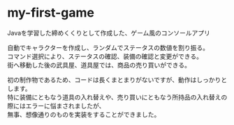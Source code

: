 # my-first-game
Javaを学習した締めくくりとして作成した、ゲーム風のコンソールアプリ  
  
自動でキャラクターを作成し、ランダムでステータスの数値を割り振る。    
コマンド選択により、ステータスの確認、装備の確認と変更ができる。  
街へ移動した後の武具屋、道具屋では、商品の売り買いができる。  
  
初の制作物であるため、コードは長くまとまりがないですが、動作はしっかりとします。  
特に装備にともなう道具の入れ替えや、売り買いにともなう所持品の入れ替えの際にはエラーに悩まされましたが、  
無事、想像通りのものを実装をすることができました。
